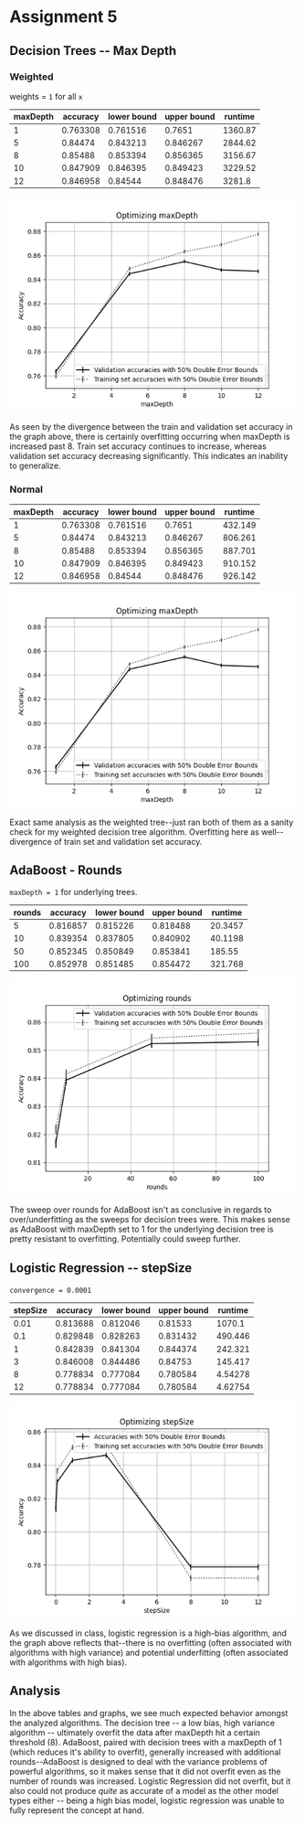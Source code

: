# Assignment 5

## Decision Trees -- Max Depth

### Weighted

weights = `1` for all `x`

| maxDepth | accuracy | lower bound | upper bound | runtime |
| -------- | -------- | ----------- | ----------- | ------- |
| 1        | 0.763308 | 0.761516    | 0.7651      | 1360.87 |
| 5        | 0.84474  | 0.843213    | 0.846267    | 2844.62 |
| 8        | 0.85488  | 0.853394    | 0.856365    | 3156.67 |
| 10       | 0.847909 | 0.846395    | 0.849423    | 3229.52 |
| 12       | 0.846958 | 0.84544     | 0.848476    | 3281.8  |

![](2020-11-20-11-56-44.png)

As seen by the divergence between the train and validation set accuracy in the graph above, there is certainly overfitting occurring when maxDepth is increased past 8. Train set accuracy continues to increase, whereas validation set accuracy decreasing significantly. This indicates an inability to generalize.

### Normal

| maxDepth | accuracy | lower bound | upper bound | runtime |
| -------- | -------- | ----------- | ----------- | ------- |
| 1        | 0.763308 | 0.761516    | 0.7651      | 432.149 |
| 5        | 0.84474  | 0.843213    | 0.846267    | 806.261 |
| 8        | 0.85488  | 0.853394    | 0.856365    | 887.701 |
| 10       | 0.847909 | 0.846395    | 0.849423    | 910.152 |
| 12       | 0.846958 | 0.84544     | 0.848476    | 926.142 |

![](2020-11-20-12-04-00.png)

Exact same analysis as the weighted tree--just ran both of them as a sanity check for my weighted decision tree algorithm. Overfitting here as well--divergence of train set and validation set accuracy.

## AdaBoost - Rounds

`maxDepth = 1` for underlying trees.

| rounds | accuracy | lower bound | upper bound | runtime |
| ------ | -------- | ----------- | ----------- | ------- |
| 5      | 0.816857 | 0.815226    | 0.818488    | 20.3457 |
| 10     | 0.839354 | 0.837805    | 0.840902    | 40.1198 |
| 50     | 0.852345 | 0.850849    | 0.853841    | 185.55  |
| 100    | 0.852978 | 0.851485    | 0.854472    | 321.768 |

![](2020-11-20-16-40-14.png)

The sweep over rounds for AdaBoost isn't as conclusive in regards to over/underfitting as the sweeps for decision trees were. This makes sense as AdaBoost with maxDepth set to 1 for the underlying decision tree is pretty resistant to overfitting. Potentially could sweep further.

## Logistic Regression -- stepSize

`convergence = 0.0001`

| stepSize | accuracy | lower bound | upper bound | runtime |
| -------- | -------- | ----------- | ----------- | ------- |
| 0.01     | 0.813688 | 0.812046    | 0.81533     | 1070.1  |
| 0.1      | 0.829848 | 0.828263    | 0.831432    | 490.446 |
| 1        | 0.842839 | 0.841304    | 0.844374    | 242.321 |
| 3        | 0.846008 | 0.844486    | 0.84753     | 145.417 |
| 8        | 0.778834 | 0.777084    | 0.780584    | 4.54278 |
| 12       | 0.778834 | 0.777084    | 0.780584    | 4.62754 |

![](2020-11-22-22-24-42.png)

As we discussed in class, logistic regression is a high-bias algorithm, and the graph above reflects that--there is no overfitting (often associated with algorithms with high variance) and potential underfitting (often associated with algorithms with high bias).

## Analysis

In the above tables and graphs, we see much expected behavior amongst the analyzed algorithms. The decision tree -- a low bias, high variance algorithm -- ultimately overfit the data after maxDepth hit a certain threshold (8). AdaBoost, paired with decision trees with a maxDepth of 1 (which reduces it's ability to overfit), generally increased with additional rounds--AdaBoost is designed to deal with the variance problems of powerful algorithms, so it makes sense that it did not overfit even as the number of rounds was increased. Logistic Regression did not overfit, but it also could not produce _quite_ as accurate of a model as the other model types either -- being a high bias model, logistic regression was unable to fully represent the concept at hand.
